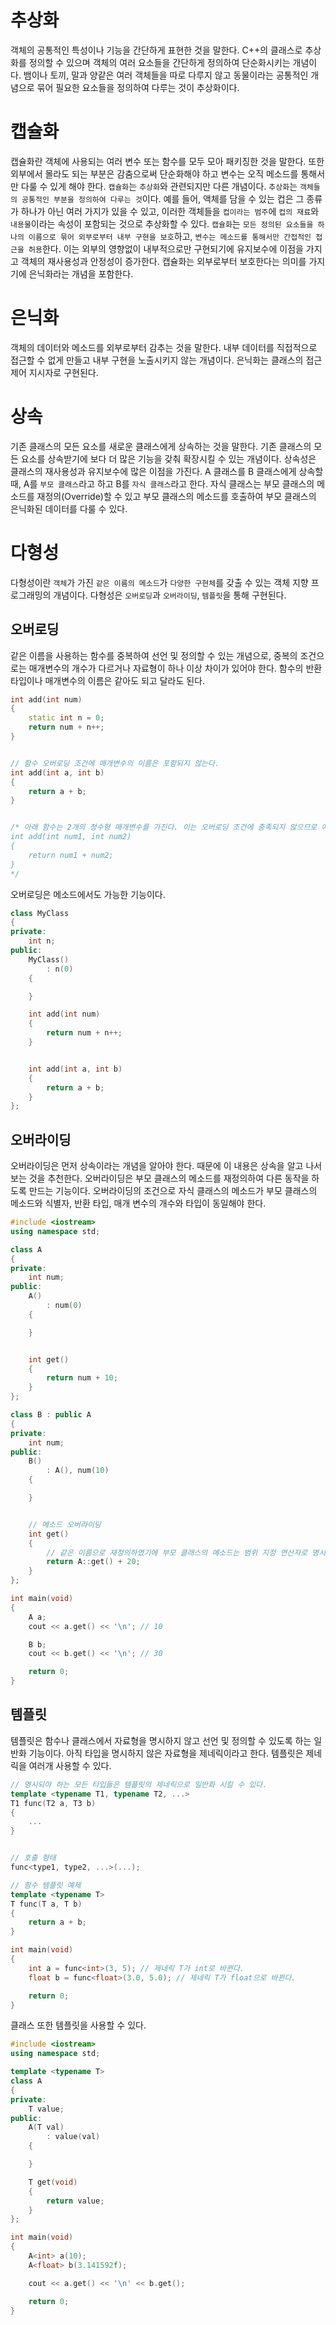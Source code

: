 # 추상화
객체의 공통적인 특성이나 기능을 간단하게 표현한 것을 말한다. C++의 클래스로 추상화를 정의할 수 있으며 객체의 여러 요소들을 간단하게 정의하여 단순화시키는 개념이다. 뱀이나 토끼, 말과 양같은 여러 객체들을 따로 다루지 않고 동물이라는 공통적인 개념으로 묶어 필요한 요소들을 정의하여 다루는 것이 추상화이다.
# 캡슐화
캡슐화란 객체에 사용되는 여러 변수 또는 함수를 모두 모아 패키징한 것을 말한다. 또한 외부에서 몰라도 되는 부분은 감춤으로써 단순화해야 하고 변수는 오직 메소드를 통해서만 다룰 수 있게 해야 한다. `캡슐화`는 `추상화`와 관련되지만 다른 개념이다. `추상화`는 `객체들의 공통적인 부분을 정의하여 다루는 것`이다. 예를 들어, 액체를 담을 수 있는 컵은 그 종류가 하나가 아닌 여러 가지가 있을 수 있고, 이러한 객체들을 `컵이라는 범주`에 `컵의 재료`와 `내용물`이라는 속성이 포함되는 것으로 추상화할 수 있다. `캡슐화`는 `모든 정의된 요소들을 하나의 이름으로 묶어 외부로부터 내부 구현을 보호`하고, `변수는 메소드를 통해서만 간접적인 접근을 허용`한다. 이는 외부의 영향없이 내부적으로만 구현되기에 유지보수에 이점을 가지고 객체의 재사용성과 안정성이 증가한다. 캡슐화는 외부로부터 보호한다는 의미를 가지기에 은닉화라는 개념을 포함한다.
# 은닉화
객체의 데이터와 메소드를 외부로부터 감추는 것을 말한다. 내부 데이터를 직접적으로 접근할 수 없게 만들고 내부 구현을 노출시키지 않는 개념이다.
은닉화는 클래스의 접근 제어 지시자로 구현된다.
# 상속
기존 클래스의 모든 요소를 새로운 클래스에게 상속하는 것을 말한다. 기존 클래스의 모든 요소를 상속받기에 보다 더 많은 기능을 갖춰 확장시킬 수 있는 개념이다. 상속성은 클래스의 재사용성과 유지보수에 많은 이점을 가진다. A 클래스를 B 클래스에게 상속할 때, A를 `부모 클래스`라고 하고 B를 `자식 클래스`라고 한다. 자식 클래스는 부모 클래스의 메소드를 재정의(Override)할 수 있고 부모 클래스의 메소드를 호출하여 부모 클래스의 은닉화된 데이터를 다룰 수 있다.
# 다형성
다형성이란 `객체`가 가진 `같은 이름의 메소드`가 `다양한 구현체`를 갖출 수 있는 객체 지향 프로그래밍의 개념이다. 다형성은 `오버로딩`과 `오버라이딩`, `템플릿`을 통해 구현된다.
## 오버로딩
같은 이름을 사용하는 함수를 중복하여 선언 및 정의할 수 있는 개념으로, 중복의 조건으로는 매개변수의 개수가 다르거나 자료형이 하나 이상 차이가 있어야 한다.
함수의 반환 타입이나 매개변수의 이름은 같아도 되고 달라도 된다.

```cpp
int add(int num)
{
    static int n = 0;
    return num + n++;
}


// 함수 오버로딩 조건에 매개변수의 이름은 포함되지 않는다.
int add(int a, int b)
{
    return a + b;
}


/* 아래 함수는 2개의 정수형 매개변수를 가진다. 이는 오버로딩 조건에 충족되지 않으므로 에러가 발생한다.
int add(int num1, int num2)
{
    return num1 + num2;
}
*/
```

오버로딩은 메소드에서도 가능한 기능이다.

```cpp
class MyClass
{
private:
    int n;
public:
    MyClass()
        : n(0)
    {

    }

    int add(int num)
    {
        return num + n++;
    }


    int add(int a, int b)
    {
        return a + b;
    }
};
```

## 오버라이딩
오버라이딩은 먼저 상속이라는 개념을 알아야 한다. 때문에 이 내용은 상속을 알고 나서 보는 것을 추천한다.
오버라이딩은 부모 클래스의 메소드를 재정의하여 다른 동작을 하도록 만드는 기능이다. 오버라이딩의 조건으로 자식 클래스의 메소드가 부모 클래스의 메소드와 식별자, 반환 타입, 매개 변수의 개수와 타입이 동일해야 한다.

```cpp
#include <iostream>
using namespace std;

class A
{
private:
    int num;
public:
    A()
        : num(0)
    {

    }


    int get()
    {
        return num + 10;
    }
};

class B : public A
{
private:
    int num;
public:
    B()
        : A(), num(10)
    {

    }


    // 메소드 오버라이딩
    int get()
    {
        // 같은 이름으로 재정의하였기에 부모 클래스의 메소드는 범위 지정 연산자로 명시해야 한다.
        return A::get() + 20;
    }
};

int main(void)
{
    A a;
    cout << a.get() << '\n'; // 10

    B b;
    cout << b.get() << '\n'; // 30

    return 0;
}
```

## 템플릿
템플릿은 함수나 클래스에서 자료형을 명시하지 않고 선언 및 정의할 수 있도록 하는 일반화 기능이다. 아직 타입을 명시하지 않은 자료형을 제네릭이라고 한다.
템플릿은 제네릭을 여러개 사용할 수 있다.

```cpp
// 명시되야 하는 모든 타입들은 템플릿의 제네릭으로 일반화 시킬 수 있다.
template <typename T1, typename T2, ...>
T1 func(T2 a, T3 b)
{
    ...
}


// 호출 형태
func<type1, type2, ...>(...);
```

```cpp
// 함수 템플릿 예제
template <typename T>
T func(T a, T b)
{
    return a + b;
}

int main(void)
{
    int a = func<int>(3, 5); // 제네릭 T가 int로 바뀐다.
    float b = func<float>(3.0, 5.0); // 제네릭 T가 float으로 바뀐다.

    return 0;
}
```

클래스 또한 템플릿을 사용할 수 있다.

```cpp
#include <iostream>
using namespace std;

template <typename T>
class A
{
private:
    T value;
public:
    A(T val)
        : value(val)
    {

    }

    T get(void)
    {
        return value;
    }
};

int main(void)
{
    A<int> a(10);
    A<float> b(3.141592f);

    cout << a.get() << '\n' << b.get();

    return 0;
}
```
